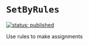 # `SetByRules`

[![status: published](https://img.shields.io/badge/status-published-brightgreen)](https://resources.wolframcloud.com/FunctionRepository/resources/SetByRules)

Use rules to make assignments
